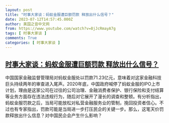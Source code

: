 ```yaml
---
layout: post
title: "时事大家谈：蚂蚁金服遭巨额罚款 释放出什么信号？"
date: 2023-07-12T14:57:45.000Z
author: 美国之音中文网
from: https://www.youtube.com/watch?v=8jJcRmayA7g
tags: [ 时事大家谈 ]
comments: True
categories: [ 时事大家谈 ]
---
```

<!--1689173865000-->
[时事大家谈：蚂蚁金服遭巨额罚款 释放出什么信号？](https://www.youtube.com/watch?v=8jJcRmayA7g)
------

<div>
中国国家金融监督管理局对蚂蚁金服处以罚款71.23亿元，意味着对这家金融科技巨头持续两年的审查进入尾声。2020年底，中国政府喊停了蚂蚁金服的IPO上市计划，理由是这家公司在过往的公司治理、金融消费者保护、银行保险和支付结算等业务方面存在违法违规行为，随后对它展开了漫长的调查和整顿。有分析指出，蚂蚁金服罚款之后，当局可能放松对私营金融服务业的管制，挽回投资者信心。不过也有专家指出，罚款可能是当局进一步打压民企的关键一步。那么，这笔天价罚款释放出什么信息？对中国民企会产生什么影响？
</div>

